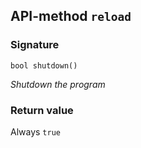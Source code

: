 ## API-method `reload`

### Signature
`bool shutdown()` 

_Shutdown the program_

### Return value
Always `true`
